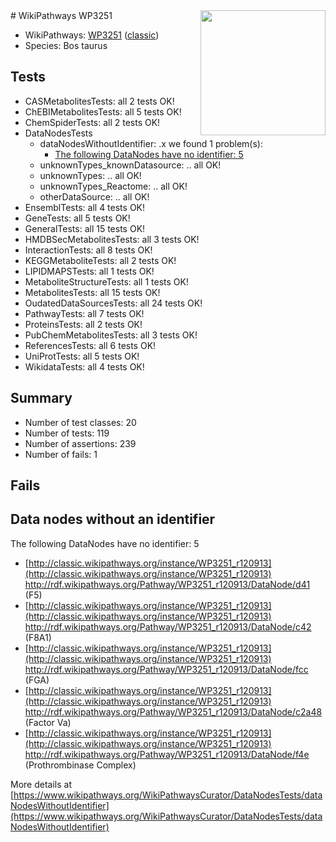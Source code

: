 <img style="float: right; width: 200px" src="https://upload.wikimedia.org/wikipedia/commons/thumb/8/83/Wplogo_with_text_500.png/640px-Wplogo_with_text_500.png" />
# WikiPathways WP3251

* WikiPathways: [WP3251](https://wikipathways.org/pathways/WP3251) ([classic](https://classic.wikipathways.org/instance/WP3251))
* Species: Bos taurus
## Tests
* CASMetabolitesTests: all 2 tests OK!
* ChEBIMetabolitesTests: all 5 tests OK!
* ChemSpiderTests: all 2 tests OK!
* DataNodesTests
    * dataNodesWithoutIdentifier: .x we found 1 problem(s):
        * [The following DataNodes have no identifier: 5](#d2d32fa4)
    * unknownTypes_knownDatasource: .. all OK!
    * unknownTypes: .. all OK!
    * unknownTypes_Reactome: .. all OK!
    * otherDataSource: .. all OK!
* EnsemblTests: all 4 tests OK!
* GeneTests: all 5 tests OK!
* GeneralTests: all 15 tests OK!
* HMDBSecMetabolitesTests: all 3 tests OK!
* InteractionTests: all 8 tests OK!
* KEGGMetaboliteTests: all 2 tests OK!
* LIPIDMAPSTests: all 1 tests OK!
* MetaboliteStructureTests: all 1 tests OK!
* MetabolitesTests: all 15 tests OK!
* OudatedDataSourcesTests: all 24 tests OK!
* PathwayTests: all 7 tests OK!
* ProteinsTests: all 2 tests OK!
* PubChemMetabolitesTests: all 3 tests OK!
* ReferencesTests: all 6 tests OK!
* UniProtTests: all 5 tests OK!
* WikidataTests: all 4 tests OK!


## Summary

* Number of test classes: 20
* Number of tests: 119
* Number of assertions: 239
* Number of fails: 1

## Fails

<a name="d2d32fa4" />

## Data nodes without an identifier

The following DataNodes have no identifier: 5

* [http://classic.wikipathways.org/instance/WP3251_r120913](http://classic.wikipathways.org/instance/WP3251_r120913) http://rdf.wikipathways.org/Pathway/WP3251_r120913/DataNode/d41 (F5)
* [http://classic.wikipathways.org/instance/WP3251_r120913](http://classic.wikipathways.org/instance/WP3251_r120913) http://rdf.wikipathways.org/Pathway/WP3251_r120913/DataNode/c42 (F8A1)
* [http://classic.wikipathways.org/instance/WP3251_r120913](http://classic.wikipathways.org/instance/WP3251_r120913) http://rdf.wikipathways.org/Pathway/WP3251_r120913/DataNode/fcc (FGA)
* [http://classic.wikipathways.org/instance/WP3251_r120913](http://classic.wikipathways.org/instance/WP3251_r120913) http://rdf.wikipathways.org/Pathway/WP3251_r120913/DataNode/c2a48 (Factor Va)
* [http://classic.wikipathways.org/instance/WP3251_r120913](http://classic.wikipathways.org/instance/WP3251_r120913) http://rdf.wikipathways.org/Pathway/WP3251_r120913/DataNode/f4e (Prothrombinase Complex)


More details at [https://www.wikipathways.org/WikiPathwaysCurator/DataNodesTests/dataNodesWithoutIdentifier](https://www.wikipathways.org/WikiPathwaysCurator/DataNodesTests/dataNodesWithoutIdentifier)

